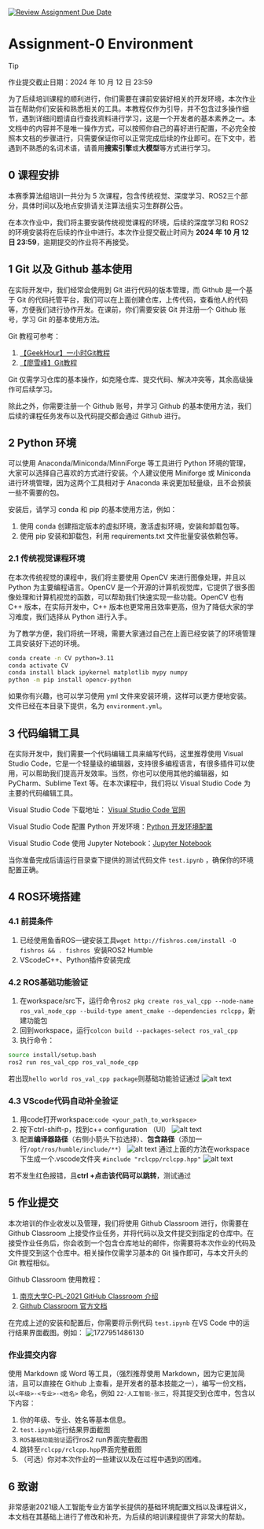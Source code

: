 [![Review Assignment Due Date](https://classroom.github.com/assets/deadline-readme-button-22041afd0340ce965d47ae6ef1cefeee28c7c493a6346c4f15d667ab976d596c.svg)](https://classroom.github.com/a/6CsfUSk7)
# Assignment-0 Environment
> [!TIP]
> 作业提交截止日期：2024 年 10 月 12 日 23:59

为了后续培训课程的顺利进行，你们需要在课前安装好相关的开发环境，本次作业旨在帮助你们安装和熟悉相关的工具。本教程仅作为引导，并不包含过多操作细节，遇到详细问题请自行查找资料进行学习，这是一个开发者的基本素养之一。本文档中的内容并不是唯一操作方式，可以按照你自己的喜好进行配置，不必完全按照本文档的步骤进行，只需要保证你可以正常完成后续的作业即可。在下文中，若遇到不熟悉的名词术语，请善用**搜索引擎**或**大模型**等方式进行学习。

## 0 课程安排

本赛季算法组培训一共分为 5 次课程，包含传统视觉、深度学习、ROS2三个部分，具体时间以及地点安排请关注算法组实习生群群公告。

在本次作业中，我们将主要安装传统视觉课程的环境，后续的深度学习和 ROS2 的环境安装将在后续的作业中进行。本次作业提交截止时间为 **2024 年 10 月 12 日 23:59**，逾期提交的作业将不再接受。

## 1 Git 以及 Github 基本使用

在实际开发中，我们经常会使用到 Git 进行代码的版本管理，而 Github 是一个基于 Git 的代码托管平台，我们可以在上面创建仓库，上传代码，查看他人的代码等，方便我们进行协作开发。在课前，你们需要安装 Git 并注册一个 Github 账号，学习 Git 的基本使用方法。

Git 教程可参考：
1. [【GeekHour】一小时Git教程](https://www.bilibili.com/video/BV1HM41137)
2. [【廖雪峰】Git教程](https://www.liaoxuefeng.com/wiki/896043488029600)

Git 仅需学习仓库的基本操作，如克隆仓库、提交代码、解决冲突等，其余高级操作可后续学习。

除此之外，你需要注册一个 Github 账号，并学习 Github 的基本使用方法，我们后续的课程任务发布以及代码提交都会通过 Github 进行。

## 2 Python 环境

可以使用 Anaconda/Miniconda/MinniForge 等工具进行 Python 环境的管理，大家可以选择自己喜欢的方式进行安装。个人建议使用 Miniforge 或 Miniconda 进行环境管理，因为这两个工具相对于 Anaconda 来说更加轻量级，且不会预装一些不需要的包。

安装后，请学习 conda 和 pip 的基本使用方法，例如：
1. 使用 conda 创建指定版本的虚拟环境，激活虚拟环境，安装和卸载包等。
2. 使用 pip 安装和卸载包，利用 requirements.txt 文件批量安装依赖包等。

### 2.1 传统视觉课程环境

在本次传统视觉的课程中，我们将主要使用 OpenCV 来进行图像处理，并且以 Python 为主要编程语言。OpenCV 是一个开源的计算机视觉库，它提供了很多图像处理和计算机视觉的函数，可以帮助我们快速实现一些功能。OpenCV 也有 C++ 版本，在实际开发中，C++ 版本也更常用且效率更高，但为了降低大家的学习难度，我们选择从 Python 进行入手。

为了教学方便，我们将统一环境，需要大家通过自己在上面已经安装了的环境管理工具安装好下述的环境。

```bash
conda create -n CV python=3.11
conda activate CV
conda install black ipykernel matplotlib mypy numpy
python -m pip install opencv-python
```

如果你有兴趣，也可以学习使用 yml 文件来安装环境，这样可以更方便地安装。文件已经在本目录下提供，名为 `environment.yml`。

    

## 3 代码编辑工具

在实际开发中，我们需要一个代码编辑工具来编写代码，这里推荐使用 Visual Studio Code，它是一个轻量级的编辑器，支持很多编程语言，有很多插件可以使用，可以帮助我们提高开发效率。当然，你也可以使用其他的编辑器，如 PyCharm、Sublime Text 等。在本次课程中，我们将以 Visual Studio Code 为主要的代码编辑工具。

Visual Studio Code 下载地址： [Visual Studio Code 官网](https://code.visualstudio.com/)

Visual Studio Code 配置 Python 开发环境：[Python 开发环境配置](https://code.visualstudio.com/docs/python/python-tutorial)

Visual Studio Code 使用 Jupyter Notebook：[Jupyter Notebook](https://code.visualstudio.com/docs/python/jupyter-support)

当你准备完成后请运行目录查下提供的测试代码文件 `test.ipynb` ，确保你的环境配置正确。
## 4 ROS环境搭建
### 4.1 前提条件
1. 已经使用鱼香ROS一键安装工具`wget http://fishros.com/install -O fishros && . fishros
`安装ROS2 Humble
2. VScodeC++、Python插件安装完成

### 4.2 ROS基础功能验证
1. 在workspace/src下，运行命令`ros2 pkg create ros_val_cpp --node-name ros_val_node_cpp --build-type ament_cmake --dependencies rclcpp`，新建功能包
2. 回到workspace，运行`colcon build --packages-select ros_val_cpp`
3. 执行命令：
```bash
source install/setup.bash
ros2 run ros_val_cpp ros_val_node_cpp
```
若出现`hello world ros_val_cpp package`则基础功能验证通过
![alt text](image/README/ros功能包验证.png)
### 4.3 VScode代码自动补全验证

1. 用code打开workspace:`code <your_path_to_workspace>`
2. 按下ctrl-shift-p，找到c++ configuration （UI）
![alt text](image/README/环境配置验证-cpp.png)
3. 配置**编译器路径**（右侧小箭头下拉选择）、**包含路径**（添加一行`/opt/ros/humble/include/**`）
![alt text](image/README/环境配置验证2.png)
通过上面的方法在workspace下生成一个.vscode文件夹
`#include "rclcpp/rclcpp.hpp"`
![alt text](image/README/rclcpp跳转.png)

若不发生红色报错，且**ctrl +点击该代码可以跳转**，测试通过
## 5 作业提交

本次培训的作业收发以及管理，我们将使用 Github Classroom 进行，你需要在 Github Classroom 上接受作业任务，并将代码以及文件提交到指定的仓库中。在接受作业任务后，你会收到一个包含仓库地址的邮件，你需要将本次作业的代码及文件提交到这个仓库中。相关操作仅需学习基本的 Git 操作即可，与本文开头的 Git 教程相似。

Github Classroom 使用教程：
1. [南京大学C-PL-2021 GitHub Classroom 介绍](https://www.bilibili.com/video/BV12L41147r7)
2. [Github Classroom 官方文档](https://docs.github.com/cn/education/manage-coursework-with-github-classroom)


在完成上述的安装和配置后，你需要将示例代码 `test.ipynb` 在VS Code 中的运行结果界面截图。例如：
![1727951486130](image/README/1727951486130.png)
### 作业提交内容
使用 Markdown 或 Word 等工具，（强烈推荐使用 Markdown，因为它更加简洁，且可以直接在 Github 上查看，是开发者的基本技能之一），编写一份文档，以`<年级>-<专业>-<姓名>` 命名，例如 `22-人工智能-张三`，将其提交到仓库中，包含以下内容：
1. 你的年级、专业、姓名等基本信息。
2. `test.ipynb`运行结果界面截图
3. `ROS基础功能验证`运行ros2 run界面完整截图
4. 跳转至`rclcpp/rclcpp.hpp`界面完整截图
5. （可选）你对本次作业的一些建议以及在过程中遇到的困难。

## 6 致谢

非常感谢2021级人工智能专业方笛学长提供的基础环境配置文档以及课程讲义，本文档在其基础上进行了修改和补充，为后续的培训课程提供了非常大的帮助。
